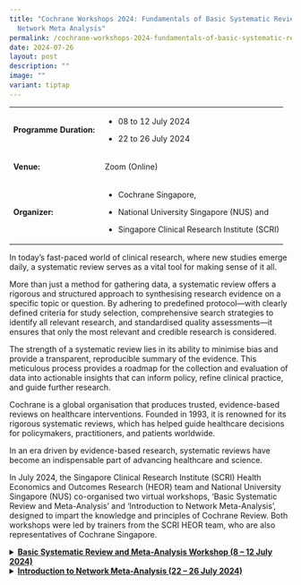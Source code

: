 ```yaml
---
title: "Cochrane Workshops 2024: Fundamentals of Basic Systematic Review &
  Network Meta Analysis"
permalink: /cochrane-workshops-2024-fundamentals-of-basic-systematic-review-network-meta-analysis/
date: 2024-07-26
layout: post
description: ""
image: ""
variant: tiptap
---
```

<table style="minWidth: 50px">
<colgroup>
<col>
<col>
</colgroup>
<tbody>
<tr>
<td rowspan="1" colspan="1">
<p><strong>Programme Duration:</strong>&nbsp;</p>
</td>
<td rowspan="1" colspan="1">
<ul data-tight="true" class="tight">
<li>
<p>08 to 12 July 2024</p>
</li>
<li>
<p>22 to 26 July 2024</p>
</li>
</ul>
</td>
</tr>
<tr>
<td rowspan="1" colspan="1">
<p><strong>Venue:</strong>&nbsp;</p>
</td>
<td rowspan="1" colspan="1">
<p>Zoom (Online)</p>
</td>
</tr>
<tr>
<td rowspan="1" colspan="1">
<p><strong>Organizer:</strong>&nbsp;</p>
</td>
<td rowspan="1" colspan="1">
<ul data-tight="true" class="tight">
<li>
<p>Cochrane Singapore,</p>
</li>
<li>
<p>National University Singapore (NUS) and</p>
</li>
<li>
<p>Singapore Clinical Research Institute (SCRI)</p>
</li>
</ul>
</td>
</tr>
</tbody>
</table>
<p></p>
<p>In today’s fast-paced world of clinical research, where new studies emerge
daily, a systematic review serves as a vital tool for making sense of it
all.</p>
<p>More than just a method for gathering data, a systematic review offers
a rigorous and structured approach to synthesising research evidence on
a specific topic or question. By adhering to predefined protocol—with clearly
defined criteria for study selection, comprehensive search strategies to
identify all relevant research, and standardised quality assessments—it
ensures that only the most relevant and credible research is considered.</p>
<p>The strength of a systematic review lies in its ability to minimise bias
and provide a transparent, reproducible summary of the evidence. This meticulous
process provides a roadmap for the collection and evaluation of data into
actionable insights that can inform policy, refine clinical practice, and
guide further research.</p>
<p>Cochrane is a global organisation that produces trusted, evidence-based
reviews on healthcare interventions. Founded in 1993, it is renowned for
its rigorous systematic reviews, which has helped guide healthcare decisions
for policymakers, practitioners, and patients worldwide.</p>
<p>In an era driven by evidence-based research, systematic reviews have become
an indispensable part of advancing healthcare and science.</p>
<p>In July 2024, the Singapore Clinical Research Institute (SCRI) Health
Economics and Outcomes Research (HEOR) team and National University Singapore
(NUS) co-organised two virtual workshops, ‘Basic Systematic Review and
Meta-Analysis’ and ‘Introduction to Network Meta-Analysis’, designed to
impart the knowledge and principles of Cochrane Review. Both workshops
were led by trainers from the SCRI HEOR team, who are also representatives
of Cochrane Singapore.</p>
<div data-type="detailGroup" class="isomer-accordion-group isomer-accordion isomer-accordion-white">
<details class="isomer-details">
<summary><strong><u>Basic Systematic Review and Meta-Analysis Workshop (8 – 12 July 2024)</u></strong>
</summary>
<div data-type="detailsContent" class="isomer-details-content">
<p></p>
<p>The Basic Systematic Review and Meta-Analysis Workshop brought together
45 participants from private public healthcare institutes, academic and
research organisations. Over the course of five half-days, the workshop
featured a blend of lectures and hands-on sessions, providing attendees
with the core skills and methodologies required to conduct high-quality
systematic reviews.</p>
<p>Participants were introduced to the principles of systematic reviews,
from formulating research questions and conducting comprehensive literature
searches to assessing risk of bias and extracting data. The workshop also
covered advanced topics such as meta-analysis techniques,</p>
<p></p>
<p></p>
<div class="isomer-image-wrapper">
<img style="width: 100%" height="auto" width="100%" alt="" src="/images/SCRI Academy/NUS Cochrane Workshop 2024/NUS_Cochrane_Workshop_Photo_1.png">
</div>
<p></p>
<p>interpreting findings, and the importance of maintaining transparency
and reproducibility in research.</p>
<p>SCRI HEOR trainers shared a step-by-step guide on conducting a Cochrane
Systematic Review and formulating a structured question using the PICO
framework.</p>
<p></p>
<p></p>
<div class="isomer-image-wrapper">
<img style="width: 100%" height="auto" width="100%" alt="" src="/images/SCRI Academy/NUS Cochrane Workshop 2024/NUS_Cochrane_Workshop_Photo_2.png">
</div>
<p></p>
<p>A/Prof Edwin Chan, Chief Scientific Officer of SCRI and Director of Cochrane
Singapore, shared about the functionalities of the Cochrane Risk of Bias
(Rob) 2.0 tool, the recommended method for assessing bias in randomised
trials included in Cochrane Reviews.</p>
<p>Our trainers utilised a combination of theory-based lectures and hands-on
sessions, delivering a comprehensive and engaging learning experience.
Key topics were introduced through the lectures that laid a strong theoretical
foundation, covering crucial concepts such as risk of bias assessment,
data extraction, and the creation of Summary of Findings tables.</p>
<p>These lectures were complemented by practical, hands-on sessions where
participants had the opportunity to actively apply these principles. Guided
by our trainers, they worked on paper exercises and utilised specialised
software, translating theory into practice. This blended approach ensured
that participants walked away with a deeper understanding of systematic
reviews and gained practical skills in conducting them effectively in their
own work.</p>
<p></p>
<p>(insert attendees photo)</p>
</div>
</details>
</div>
<div data-type="detailGroup" class="isomer-accordion-group isomer-accordion isomer-accordion-white">
<details class="isomer-details">
<summary><strong><u>Introduction to Network Meta-Analysis (22 – 26 July 2024)</u></strong>
</summary>
<div data-type="detailsContent" class="isomer-details-content">
<p></p>
<p>Building on the foundational principles of systematic reviews and meta-analyses,
network meta-analysis (NMA) is an advanced methodological approach that
enhances the ability to compare multiple healthcare interventions simultaneously.</p>
<p>While traditional meta-analyses focus on direct comparisons between two
interventions, NMA extends this capability by allowing for the comparison
of several treatments within a single analysis, even in the absence of
direct head-to-head trial data.</p>
<p>By synthesising both direct and indirect evidence across a network of
studies, NMA offers a broader and more nuanced understanding of the relative
effectiveness of various interventions. The ‘Introduction to Network Meta-Analysis
Workshop’ was a dynamic and informative event that brought together local
and global researchers and healthcare professionals to deepen their understanding
of advanced evidence synthesis techniques. The five half-day workshop was
joined by 20 participants, including several who had attended the Basic
workshop.</p>
<p>Our trainers delved into the complexities of NMA, covering topics such
as statistical models, assumptions, and the interpretation of results.
The sessions focused on practical application, with participants engaging
in interactive hands-on sessions that involved constructing networks, running
analyses, and interpreting the outputs.</p>
<p>The course also spotlighted commonly used software tools in NMA, ensuring
participants gained both a strong theoretical foundation and the technical
expertise to implement NMAs in their own work.</p>
<p>In previous years, Stata had been the statistical software taught in practical
sessions. This year’s workshop featured an additional half-day dedicated
to hands-on sessions to familiarise with a new statistical software – RStudio,
an open-source tool that offers an alternative to participants.</p>
<p>Participants practised conducting NMA for different data outcomes using
Stata and RStudio, respectively. They were also introduced to MetaInsight,
a web app designed to allow users to upload data and obtain the NMA results
instantly, adding another layer of practical, real-time learning to the
experience</p>
<p></p>
<p></p>
<div class="isomer-image-wrapper">
<img style="width: 100%" height="auto" width="100%" alt="" src="/images/SCRI Academy/NUS Cochrane Workshop 2024/NUS_Cochrane_Workshop_Photo_4.png">
</div>
<p></p>
<p></p>
<div class="isomer-image-wrapper">
<img style="width: 100%" height="auto" width="100%" alt="" src="/images/SCRI Academy/NUS Cochrane Workshop 2024/NUS_Cochrane_Workshop_Photo_5.png">
</div>
<p></p>
<p>SCRI HEOR trainers sharing concepts and guiding participants during the
theory-based and practical sessions.</p>
<p>The workshop concluded on a high note with in-depth sessions on the Grading
of Recommendations Assessment, Development and Evaluation (GRADE) and Confidence
in Network Meta-Analysis (CINeMA) approaches for assessing the certainty
of evidence, and the standards for reporting NMA results.</p>
<p>With an emphasis on the importance of evaluating the certainty of evidence,
the final sessions guided participants through the assessment of key factors
such as publication bias, indirectness, risk of bias, inconsistency, and
imprecision. The concluding discussions spotlighted best practices for
reporting NMA results with transparency, ensuring that the conclusions
drawn are robust and reliable. By the end of the workshop, participants
were equipped with a thorough understanding of how to effectively communicate
NMA findings, enhancing the impact of their work on evidence-based healthcare.</p>
<p>The NMA technique has become valuable in complex scenarios where clinicians
and principal investigators need to evaluate numerous therapeutic options.
With our data-driven healthcare system today, being equipped with these
advanced techniques is crucial to stay at the cutting-edge of evidence-based
practice and research.</p>
<p></p>
</div>
</details>
</div>
<p></p>
<p></p>